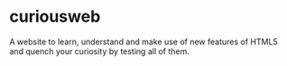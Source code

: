 # curiousweb
A website to learn, understand and make use of new features of HTML5 and quench your curiosity by testing all of them.
